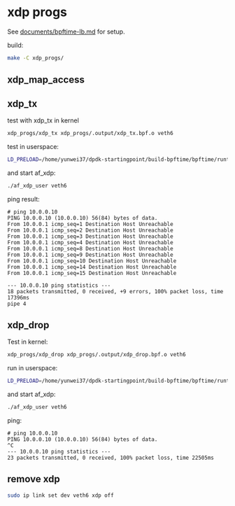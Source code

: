 # xdp progs

See [documents/bpftime-lb.md](../documents/bpftime-lb.md) for setup.

build:

```sh
make -C xdp_progs/
```

## xdp_map_access

## xdp_tx

test with xdp_tx in kernel

```sh
xdp_progs/xdp_tx xdp_progs/.output/xdp_tx.bpf.o veth6
```

test in userspace:

```sh
LD_PRELOAD=/home/yunwei37/dpdk-startingpoint/build-bpftime/bpftime/runtime/syscall-server/libbpftime-syscall-server.so SPDLOG_LEVEL=debug xdp_progs/xdp_tx xdp_progs/.output/xdp_tx.bpf.o veth6 xdp-ebpf-new/base.btf
```

and start af_xdp:

```sh
./af_xdp_user veth6
```

ping result:

```console
# ping 10.0.0.10
PING 10.0.0.10 (10.0.0.10) 56(84) bytes of data.
From 10.0.0.1 icmp_seq=1 Destination Host Unreachable
From 10.0.0.1 icmp_seq=2 Destination Host Unreachable
From 10.0.0.1 icmp_seq=3 Destination Host Unreachable
From 10.0.0.1 icmp_seq=4 Destination Host Unreachable
From 10.0.0.1 icmp_seq=8 Destination Host Unreachable
From 10.0.0.1 icmp_seq=9 Destination Host Unreachable
From 10.0.0.1 icmp_seq=10 Destination Host Unreachable
From 10.0.0.1 icmp_seq=14 Destination Host Unreachable
From 10.0.0.1 icmp_seq=15 Destination Host Unreachable

--- 10.0.0.10 ping statistics ---
18 packets transmitted, 0 received, +9 errors, 100% packet loss, time 17396ms
pipe 4
```

## xdp_drop

Test in kernel:

```sh
xdp_progs/xdp_drop xdp_progs/.output/xdp_drop.bpf.o veth6
```

run in userspace:

```sh
LD_PRELOAD=/home/yunwei37/dpdk-startingpoint/build-bpftime/bpftime/runtime/syscall-server/libbpftime-syscall-server.so SPDLOG_LEVEL=debug xdp_progs/xdp_drop xdp_progs/.output/xdp_drop.bpf.o veth6 xdp-ebpf-new/base.btf
```

and start af_xdp:

```sh
./af_xdp_user veth6
```

ping:

```console
# ping 10.0.0.10
PING 10.0.0.10 (10.0.0.10) 56(84) bytes of data.
^C
--- 10.0.0.10 ping statistics ---
23 packets transmitted, 0 received, 100% packet loss, time 22505ms
```

## remove xdp

```sh
sudo ip link set dev veth6 xdp off
```
